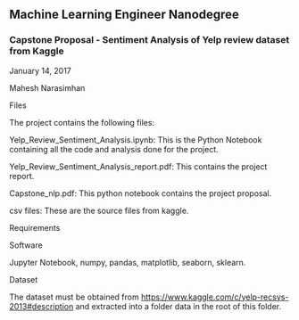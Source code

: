 ## Machine Learning Engineer Nanodegree

### Capstone Proposal - Sentiment Analysis of Yelp review dataset from Kaggle 

January 14, 2017

Mahesh Narasimhan

Files

The project contains the following files:

Yelp_Review_Sentiment_Analysis.ipynb: This is the Python Notebook containing all the code and analysis done for the project.

Yelp_Review_Sentiment_Analysis_report.pdf: This contains the project report.

Capstone_nlp.pdf: This python notebook contains the project proposal.

csv files: These are the source files from kaggle.

Requirements

Software

Jupyter Notebook, numpy, pandas, matplotlib, seaborn, sklearn.

Dataset

The dataset must be obtained from https://www.kaggle.com/c/yelp-recsys-2013#description and extracted into a folder data in the root of this folder.